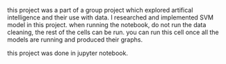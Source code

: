 this project was a part of a group project which explored artifical intelligence and their use with data.
I researched and implemented SVM model in this project.
when running the notebook, do not run the data cleaning, the rest of the cells can be run. 
you can run this cell once all the models are running and produced their graphs.

this project was done in jupyter notebook.
